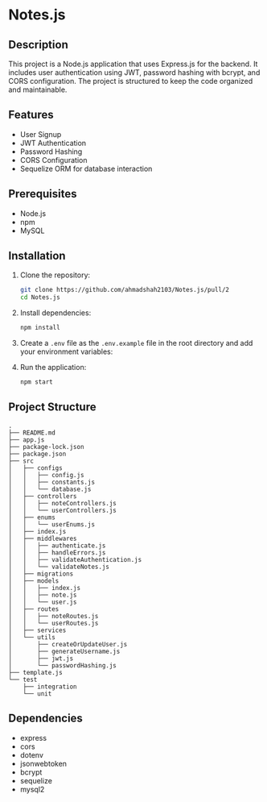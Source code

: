 # Notes.js

## Description
This project is a Node.js application that uses Express.js for the backend. It includes user authentication using JWT, password hashing with bcrypt, and CORS configuration. The project is structured to keep the code organized and maintainable.

## Features
- User Signup
- JWT Authentication
- Password Hashing
- CORS Configuration
- Sequelize ORM for database interaction

## Prerequisites
- Node.js
- npm
- MySQL

## Installation
1. Clone the repository:
    ```sh
    git clone https://github.com/ahmadshah2103/Notes.js/pull/2
    cd Notes.js
    ```

2. Install dependencies:
    ```sh
    npm install
    ```

3. Create a `.env` file as the `.env.example` file in the root directory and add your environment variables:

4. Run the application:
    ```sh
    npm start
    ```

## Project Structure
```
.
├── README.md
├── app.js
├── package-lock.json
├── package.json
├── src
│   ├── configs
│   │   ├── config.js
│   │   ├── constants.js
│   │   └── database.js
│   ├── controllers
│   │   ├── noteControllers.js
│   │   └── userControllers.js
│   ├── enums
│   │   └── userEnums.js
│   ├── index.js
│   ├── middlewares
│   │   ├── authenticate.js
│   │   ├── handleErrors.js
│   │   ├── validateAuthentication.js
│   │   └── validateNotes.js
│   ├── migrations
│   ├── models
│   │   ├── index.js
│   │   ├── note.js
│   │   └── user.js
│   ├── routes
│   │   ├── noteRoutes.js
│   │   └── userRoutes.js
│   ├── services
│   └── utils
│       ├── createOrUpdateUser.js
│       ├── generateUsername.js
│       ├── jwt.js
│       └── passwordHashing.js
├── template.js
└── test
    ├── integration
    └── unit

```

## Dependencies
- express
- cors
- dotenv
- jsonwebtoken
- bcrypt
- sequelize
- mysql2
